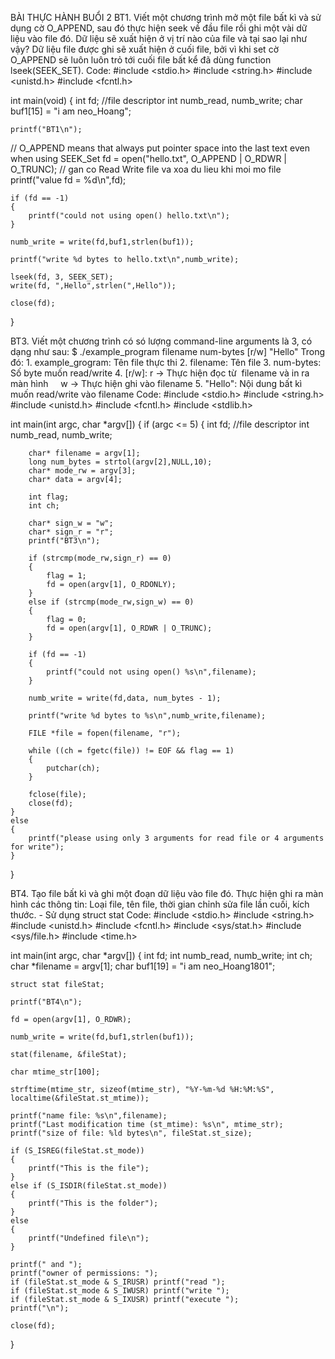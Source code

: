 BÀI THỰC HÀNH BUỔI 2
BT1. Viết một chương trình mở một file bất kì và sử dụng cờ O_APPEND, sau đó thực hiện seek về đầu file rồi ghi một vài dữ  liệu vào file đó. Dữ liệu sẽ xuất hiện ở vị trí nào của file và tại sao lại như vậy?
Dữ liệu file được ghi sẽ xuất hiện ở cuối file, bởi vì khi set cờ O_APPEND sẽ luôn luôn trỏ tới cuối file bất kể đã dùng function lseek(SEEK_SET).
Code:
#include <stdio.h>
#include <string.h>
#include <unistd.h>
#include <fcntl.h>

int main(void)
{
    int fd; //file descriptor
    int numb_read, numb_write;
    char buf1[15] = "i am neo_Hoang";

    printf("BT1\n");

//  O_APPEND means that always put pointer space into the last text even when using SEEK_Set
    fd = open("hello.txt", O_APPEND | O_RDWR | O_TRUNC); // gan co Read Write file va xoa du lieu khi moi mo file
    printf("value fd = %d\n",fd);

    if (fd == -1)
    {
        printf("could not using open() hello.txt\n");
    }
    
    numb_write = write(fd,buf1,strlen(buf1));

    printf("write %d bytes to hello.txt\n",numb_write);

    lseek(fd, 3, SEEK_SET);
    write(fd, ",Hello",strlen(",Hello"));

    close(fd);
}


BT3. Viết một chương trình có só lượng command-line arguments là 3, có dạng như sau:
$ ./example_program filename num-bytes [r/w] "Hello"
Trong đó:
	1. example_grogram: Tên file thực thi
	2. filename: Tên file
	3. num-bytes: Số byte muốn read/write
	4. [r/w]: r -> Thực hiện đọc từ  filename và in ra màn hình
		    w -> Thực hiện ghi vào filename
	5. "Hello": Nội dung bất kì muốn read/write vào filename
Code:
#include <stdio.h>
#include <string.h>
#include <unistd.h>
#include <fcntl.h>
#include <stdlib.h>

int main(int argc, char *argv[])
{
    if (argc <= 5)
    {
        int fd; //file descriptor
        int numb_read, numb_write;

        char* filename = argv[1];
        long num_bytes = strtol(argv[2],NULL,10);
        char* mode_rw = argv[3];
        char* data = argv[4];

        int flag;
        int ch;

        char* sign_w = "w";
        char* sign_r = "r";
        printf("BT3\n");

        if (strcmp(mode_rw,sign_r) == 0)
        {
            flag = 1;
            fd = open(argv[1], O_RDONLY);
        }
        else if (strcmp(mode_rw,sign_w) == 0)
        {
            flag = 0;
            fd = open(argv[1], O_RDWR | O_TRUNC);
        }

        if (fd == -1)
        {
            printf("could not using open() %s\n",filename);
        }
        
        numb_write = write(fd,data, num_bytes - 1);

        printf("write %d bytes to %s\n",numb_write,filename);
        
        FILE *file = fopen(filename, "r");
   
        while ((ch = fgetc(file)) != EOF && flag == 1)
        {
            putchar(ch);
        }

        fclose(file);
        close(fd);
    }
    else
    {
        printf("please using only 3 arguments for read file or 4 arguments for write");
    }

}

BT4. Tạo file bất kì và ghi một đoạn dữ liệu vào file đó. Thực hiện ghi ra màn hình các thông tin: Loại file, tên file, thời gian chỉnh sửa file lần cuối, kích thước. - Sử dụng struct stat
Code:
#include <stdio.h>
#include <string.h>
#include <unistd.h>
#include <fcntl.h>
#include <sys/stat.h>
#include <sys/file.h>
#include <time.h>

int main(int argc, char *argv[])
{
    int fd;
    int numb_read, numb_write;
    int ch;
    char *filename = argv[1];
    char buf1[19] = "i am neo_Hoang1801";


    struct stat fileStat;

    printf("BT4\n");

    fd = open(argv[1], O_RDWR);

    numb_write = write(fd,buf1,strlen(buf1));

    stat(filename, &fileStat);

    char mtime_str[100];
    
    strftime(mtime_str, sizeof(mtime_str), "%Y-%m-%d %H:%M:%S", localtime(&fileStat.st_mtime));

    printf("name file: %s\n",filename);
    printf("Last modification time (st_mtime): %s\n", mtime_str);
    printf("size of file: %ld bytes\n", fileStat.st_size);

    if (S_ISREG(fileStat.st_mode))
    {
        printf("This is the file");
    }
    else if (S_ISDIR(fileStat.st_mode))
    {
        printf("This is the folder");
    }
    else
    {
        printf("Undefined file\n");
    }

    printf(" and ");
    printf("owner of permissions: ");
    if (fileStat.st_mode & S_IRUSR) printf("read ");
    if (fileStat.st_mode & S_IWUSR) printf("write ");
    if (fileStat.st_mode & S_IXUSR) printf("execute ");
    printf("\n");
    
    close(fd);

}

